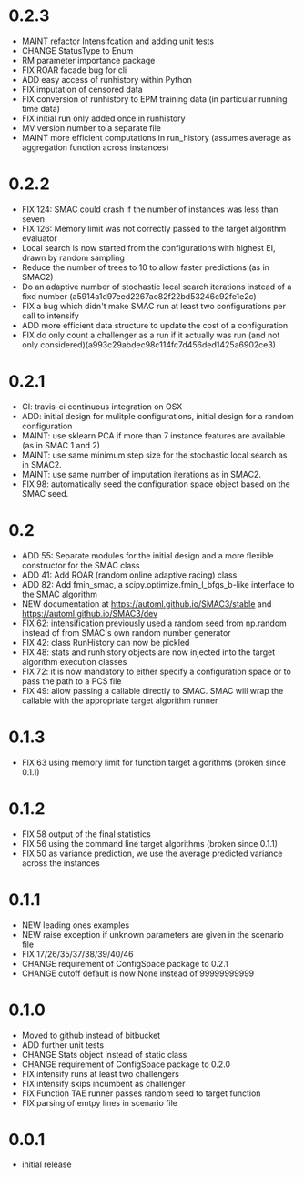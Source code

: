 # 0.2.3

* MAINT refactor Intensifcation and adding unit tests
* CHANGE StatusType to Enum
* RM parameter importance package
* FIX ROAR facade bug for cli
* ADD easy access of runhistory within Python
* FIX imputation of censored data
* FIX conversion of runhistory to EPM training data (in particular running time data)
* FIX initial run only added once in runhistory
* MV version number to a separate file
* MAINT more efficient computations in run_history (assumes average as aggregation function across instances)

# 0.2.2

* FIX 124: SMAC could crash if the number of instances was less than seven
* FIX 126: Memory limit was not correctly passed to the target algorithm
  evaluator
* Local search is now started from the configurations with highest EI, drawn by
  random sampling
* Reduce the number of trees to 10 to allow faster predictions (as in SMAC2)
* Do an adaptive number of stochastic local search iterations instead of a fixd
  number (a5914a1d97eed2267ae82f22bd53246c92fe1e2c)
* FIX a bug which didn't make SMAC run at least two configurations per call to
  intensify
* ADD more efficient data structure to update the cost of a configuration
* FIX do only count a challenger as a run if it actually was run
  (and not only considered)(a993c29abdec98c114fc7d456ded1425a6902ce3)

# 0.2.1

* CI: travis-ci continuous integration on OSX
* ADD: initial design for mulitple configurations, initial design for a 
  random configuration
* MAINT: use sklearn PCA if more than 7 instance features are available (as 
  in SMAC 1 and 2)
* MAINT: use same minimum step size for the stochastic local search as in SMAC2.
* MAINT: use same number of imputation iterations as in SMAC2.
* FIX 98: automatically seed the configuration space object based on the SMAC
  seed.

# 0.2

* ADD 55: Separate modules for the initial design and a more flexible 
  constructor for the SMAC class
* ADD 41: Add ROAR (random online adaptive racing) class
* ADD 82: Add fmin_smac, a scipy.optimize.fmin_l_bfgs_b-like interface to the
  SMAC algorithm
* NEW documentation at https://automl.github.io/SMAC3/stable and 
  https://automl.github.io/SMAC3/dev
* FIX 62: intensification previously used a random seed from np.random 
  instead of from SMAC's own random number generator
* FIX 42: class RunHistory can now be pickled
* FIX 48: stats and runhistory objects are now injected into the target 
  algorithm execution classes
* FIX 72: it is now mandatory to either specify a configuration space or to 
  pass the path to a PCS file
* FIX 49: allow passing a callable directly to SMAC. SMAC will wrap the 
  callable with the appropriate target algorithm runner

# 0.1.3

* FIX 63 using memory limit for function target algorithms (broken since 0.1.1)

# 0.1.2

* FIX 58 output of the final statistics
* FIX 56 using the command line target algorithms (broken since 0.1.1)
* FIX 50 as variance prediction, we use the average predicted variance across the instances

# 0.1.1

* NEW leading ones examples
* NEW raise exception if unknown parameters are given in the scenario file
* FIX 17/26/35/37/38/39/40/46
* CHANGE requirement of ConfigSpace package to 0.2.1
* CHANGE cutoff default is now None instead of 99999999999


# 0.1.0

* Moved to github instead of bitbucket
* ADD further unit tests
* CHANGE Stats object instead of static class
* CHANGE requirement of ConfigSpace package to 0.2.0
* FIX intensify runs at least two challengers
* FIX intensify skips incumbent as challenger
* FIX Function TAE runner passes random seed to target function
* FIX parsing of emtpy lines in scenario file

# 0.0.1

* initial release
